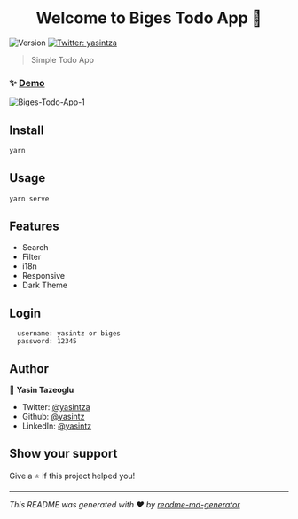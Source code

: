 <h1 align="center">Welcome to Biges Todo App 👋</h1>
<p>
  <img alt="Version" src="https://img.shields.io/badge/version-0.1.0-blue.svg?cacheSeconds=2592000" />
  <a href="https://twitter.com/yasintza" target="_blank">
    <img alt="Twitter: yasintza" src="https://img.shields.io/twitter/follow/yasintza.svg?style=social" />
  </a>
</p>

> Simple Todo App

### ✨ [Demo](https://biges-todo-app.now.sh/)

![Biges-Todo-App-_1_](https://user-images.githubusercontent.com/36041339/80533239-f9b1a700-89a5-11ea-8387-d579689d0dae.gif)

## Install

```sh
yarn
```

## Usage

```sh
yarn serve
```

## Features

- Search
- Filter
- i18n
- Responsive
- Dark Theme

## Login

```
  username: yasintz or biges
  password: 12345
```

## Author

👤 **Yasin Tazeoglu**

- Twitter: [@yasintza](https://twitter.com/yasintza)
- Github: [@yasintz](https://github.com/yasintz)
- LinkedIn: [@yasintz](https://linkedin.com/in/yasintz)

## Show your support

Give a ⭐️ if this project helped you!

---

_This README was generated with ❤️ by [readme-md-generator](https://github.com/kefranabg/readme-md-generator)_
